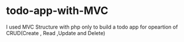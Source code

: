 # todo-app-with-MVC
I used MVC Structure with php only to build a todo app for opeartion of CRUD(Create , Read ,Update and Delete)
